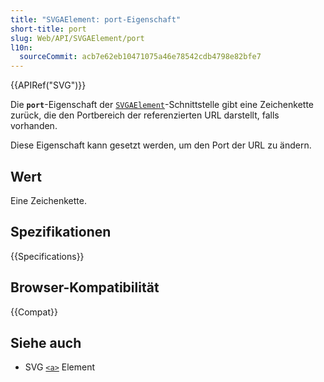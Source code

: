 ```yaml
---
title: "SVGAElement: port-Eigenschaft"
short-title: port
slug: Web/API/SVGAElement/port
l10n:
  sourceCommit: acb7e62eb10471075a46e78542cdb4798e82bfe7
---
```


{{APIRef("SVG")}}

Die **`port`**-Eigenschaft der [`SVGAElement`](/de/docs/Web/API/SVGAElement)-Schnittstelle gibt eine Zeichenkette zurück, die den Portbereich der referenzierten URL darstellt, falls vorhanden.

Diese Eigenschaft kann gesetzt werden, um den Port der URL zu ändern.

## Wert

Eine Zeichenkette.

## Spezifikationen

{{Specifications}}

## Browser-Kompatibilität

{{Compat}}

## Siehe auch

- SVG [`<a>`](/de/docs/Web/HTML/Reference/Elements/a) Element
